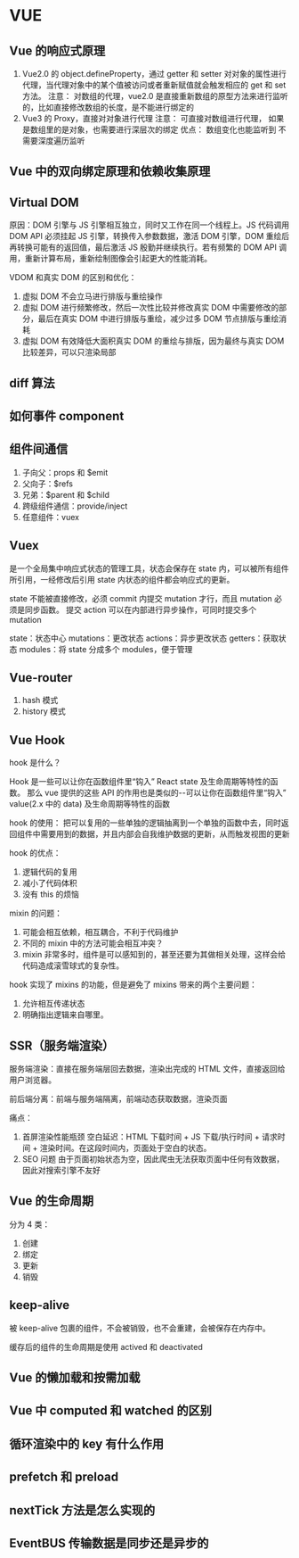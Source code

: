 # VUE

## Vue 的响应式原理

1. Vue2.0 的 object.defineProperty，通过 getter 和 setter 对对象的属性进行代理，当代理对象中的某个值被访问或者重新赋值就会触发相应的 get 和 set 方法。
   注意：
   对数组的代理，vue2.0 是直接重新数组的原型方法来进行监听的，比如直接修改数组的长度，是不能进行绑定的
2. Vue3 的 Proxy，直接对对象进行代理
   注意：
   可直接对数组进行代理，
   如果是数组里的是对象，也需要进行深层次的绑定
   优点：
   数组变化也能监听到
   不需要深度遍历监听

## Vue 中的双向绑定原理和依赖收集原理

## Virtual DOM

原因：DOM 引擎与 JS 引擎相互独立，同时又工作在同一个线程上。JS 代码调用 DOM API 必须挂起 JS 引擎，转换传入参数数据，激活 DOM 引擎，DOM 重绘后再转换可能有的返回值，最后激活 JS 殷勤并继续执行。若有频繁的 DOM API 调用，重新计算布局，重新绘制图像会引起更大的性能消耗。

VDOM 和真实 DOM 的区别和优化：

1. 虚拟 DOM 不会立马进行排版与重绘操作
2. 虚拟 DOM 进行频繁修改，然后一次性比较并修改真实 DOM 中需要修改的部分，最后在真实 DOM 中进行排版与重绘，减少过多 DOM 节点排版与重绘消耗
3. 虚拟 DOM 有效降低大面积真实 DOM 的重绘与排版，因为最终与真实 DOM 比较差异，可以只渲染局部

## diff 算法

## 如何事件 component

## 组件间通信

1. 子向父：props 和 \$emit
2. 父向子：\$refs
3. 兄弟：$parent 和 $child
4. 跨级组件通信：provide/inject
5. 任意组件：vuex

## Vuex

是一个全局集中响应式状态的管理工具，状态会保存在 state 内，可以被所有组件所引用，一经修改后引用 state 内状态的组件都会响应式的更新。

state 不能被直接修改，必须 commit 内提交 mutation 才行，而且 mutation 必须是同步函数。
提交 action 可以在内部进行异步操作，可同时提交多个 mutation

state：状态中心
mutations：更改状态
actions：异步更改状态
getters：获取状态
modules：将 state 分成多个 modules，便于管理

## Vue-router

1. hash 模式
2. history 模式

## Vue Hook

hook 是什么？

Hook 是一些可以让你在函数组件里“钩入” React state 及生命周期等特性的函数。
那么 vue 提供的这些 API 的作用也是类似的--可以让你在函数组件里“钩入” value(2.x 中的 data) 及生命周期等特性的函数

hook 的使用：
把可以复用的一些单独的逻辑抽离到一个单独的函数中去，同时返回组件中需要用到的数据，并且内部会自我维护数据的更新，从而触发视图的更新

hook 的优点：

1. 逻辑代码的复用
2. 减小了代码体积
3. 没有 this 的烦恼

mixin 的问题：

1. 可能会相互依赖，相互耦合，不利于代码维护
2. 不同的 mixin 中的方法可能会相互冲突？
3. mixin 非常多时，组件是可以感知到的，甚至还要为其做相关处理，这样会给代码造成滚雪球式的复杂性。

hook 实现了 mixins 的功能，但是避免了 mixins 带来的两个主要问题：

1. 允许相互传递状态
2. 明确指出逻辑来自哪里。

## SSR（服务端渲染）

服务端渲染：直接在服务端层回去数据，渲染出完成的 HTML 文件，直接返回给用户浏览器。

前后端分离：前端与服务端隔离，前端动态获取数据，渲染页面

痛点：

1. 首屏渲染性能瓶颈
   空白延迟：HTML 下载时间 + JS 下载/执行时间 + 请求时间 + 渲染时间。在这段时间内，页面处于空白的状态。
2. SEO 问题
   由于页面初始状态为空，因此爬虫无法获取页面中任何有效数据，因此对搜索引擎不友好

## Vue 的生命周期

分为 4 类：

1. 创建
2. 绑定
3. 更新
4. 销毁

## keep-alive

被 keep-alive 包裹的组件，不会被销毁，也不会重建，会被保存在内存中。

缓存后的组件的生命周期是使用 actived 和 deactivated

## Vue 的懒加载和按需加载

## Vue 中 computed 和 watched 的区别

## 循环渲染中的 key 有什么作用

## prefetch 和 preload

## nextTick 方法是怎么实现的

## EventBUS 传输数据是同步还是异步的

